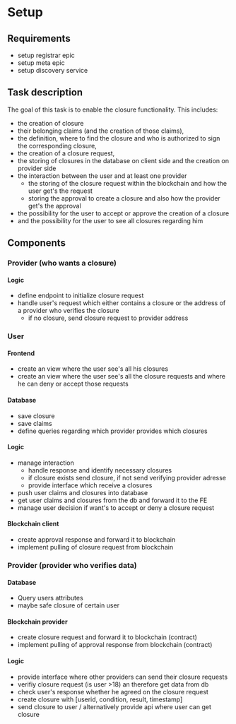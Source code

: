 # Setup

## Requirements
* setup registrar epic
* setup meta epic
* setup discovery service

## Task description

The goal of this task is to enable the closure functionality.
This includes:

* the creation of closure
* their belonging claims (and the creation of those claims),
* the definition, where to find the closure and who is authorized to sign the corresponding closure,
* the creation of a closure request,
* the storing of closures in the database on client side and the creation on provider side
* the interaction between the user and at least one provider 
	* the storing of the closure request within the blockchain and how the user get's the request
	* storing the approval to create a closure and also how the provider get's the approval
* the possibility for the user to accept or approve the creation of a closure
* and the possibility for the user to see all closures regarding him

## Components

### Provider (who wants a closure)

#### Logic
* define endpoint to initialize closure request
* handle user's request which either contains a closure or the address of a provider who verifies the closure
	* if no closure, send closure request to provider address


### User

#### Frontend
* create an view where the user see's all his closures
* create an view where the user see's all the closure requests and where he can deny or accept those requests

#### Database
* save closure
* save claims
* define queries regarding which provider provides which closures

#### Logic
* manage interaction
	* handle response and identify necessary closures
	* if closure exists send closure, if not send verifying provider adresse
	* provide interface which receive a closures
* push user claims and closures into database
* get user claims and closures from the db and forward it to the FE
* manage user decision if want's to accept or deny a closure request 

#### Blockchain client
* create approval response and forward it to blockchain
* implement pulling of closure request from blockchain


### Provider (provider who verifies data)

#### Database
* Query users attributes
* maybe safe closure of certain user

#### Blockchain provider

* create closure request and forward it to blockchain (contract)
* implement pulling of approval response from blockchain (contract)

#### Logic

* provide interface where other providers can send their closure requests
* verifiy closure request (is user >18) an therefore get data from db
* check user's response whether he agreed on the closure request
* create closure with [userid, condition, result, timestamp]
* send closure to user / alternatively provide api where user can get closure
